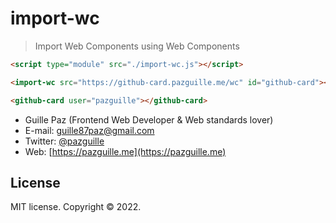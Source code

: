 # import-wc
> Import Web Components using Web Components

```html
<script type="module" src="./import-wc.js"></script>

<import-wc src="https://github-card.pazguille.me/wc" id="github-card"></import-wc>

<github-card user="pazguille"></github-card>
```

- Guille Paz (Frontend Web Developer & Web standards lover)
- E-mail: [guille87paz@gmail.com](mailto:guille87paz@gmail.com)
- Twitter: [@pazguille](https://twitter.com/pazguille)
- Web: [https://pazguille.me](https://pazguille.me)

## License

MIT license. Copyright © 2022.
